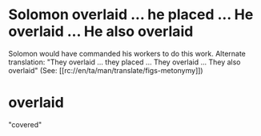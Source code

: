 # Solomon overlaid ... he placed ... He overlaid ... He also overlaid

Solomon would have commanded his workers to do this work. Alternate translation: "They overlaid ... they placed ... They overlaid ... They also overlaid" (See: [[rc://en/ta/man/translate/figs-metonymy]])

# overlaid

"covered"

